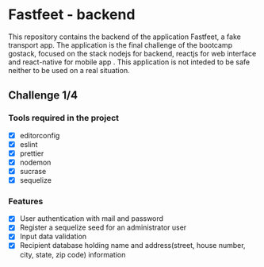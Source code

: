 # Fastfeet - backend
This repository contains the backend of the application Fastfeet, a fake transport app. The application is the final challenge of the bootcamp gostack, focused on the stack nodejs for backend, reactjs for web interface and react-native for mobile app . This application is not inteded to be safe neither to be used on a real situation.


## Challenge 1/4
### Tools required in the project
- [X] editorconfig
- [X] eslint
- [X] prettier
- [X] nodemon
- [X] sucrase
- [X] sequelize

### Features
- [X] User authentication with mail and password
- [X] Register a sequelize seed for an administrator user
- [X] Input data validation
- [X] Recipient database holding name and address(street, house number,
city, state, zip code) information
